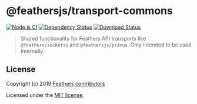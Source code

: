 # @feathersjs/transport-commons

[![Node.js CI](https://github.com/feathersjs/feathers/workflows/Node.js%20CI/badge.svg)](https://github.com/feathersjs/feathers/actions?query=workflow%3A%22Node.js+CI%22)
[![Dependency Status](https://img.shields.io/david/feathersjs/feathers.svg?style=flat-square&path=packages/transport-commons)](https://david-dm.org/feathersjs/feathers?path=packages/transport-commons)
[![Download Status](https://img.shields.io/npm/dm/@feathersjs/transport-commons.svg?style=flat-square)](https://www.npmjs.com/package/@feathersjs/transport-commons)

> Shared functionality for Feathers API transports like `@feathers/socketio` and `@feathersjs/primus`. Only intended to be used internally.

## License

Copyright (c) 2019 [Feathers contributors](https://github.com/feathersjs/client/graphs/contributors)

Licensed under the [MIT license](LICENSE).
